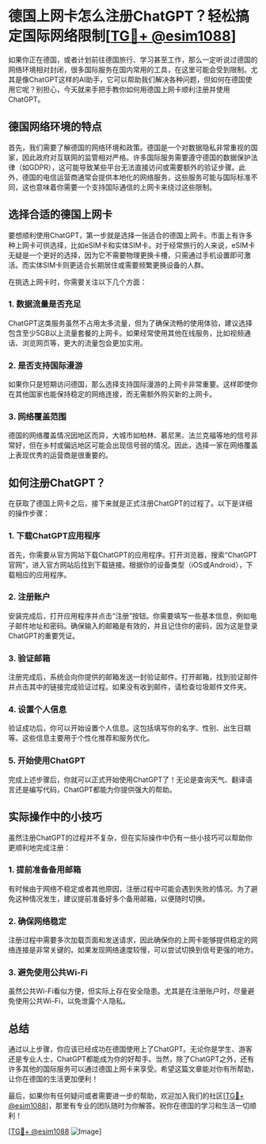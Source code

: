 # 德国上网卡怎么注册ChatGPT？轻松搞定国际网络限制[[TG💪+ @esim1088](https://t.me/s/esim1088)]

如果你正在德国，或者计划前往德国旅行、学习甚至工作，那么一定听说过德国的网络环境相对封闭，很多国际服务在国内常用的工具，在这里可能会受到限制。尤其是像ChatGPT这样的AI助手，它可以帮助我们解决各种问题，但如何在德国使用它呢？别担心，今天就来手把手教你如何用德国上网卡顺利注册并使用ChatGPT。

## 德国网络环境的特点

首先，我们需要了解德国的网络环境和政策。德国是一个对数据隐私非常重视的国家，因此政府对互联网的监管相对严格。许多国际服务需要遵守德国的数据保护法律（如GDPR），这可能导致某些平台无法直接访问或需要额外的验证步骤。此外，德国的电信运营商通常会提供本地化的网络服务，这些服务可能与国际标准不同，这也意味着你需要一个支持国际通信的上网卡来绕过这些限制。

## 选择合适的德国上网卡

要想顺利使用ChatGPT，第一步就是选择一张适合的德国上网卡。市面上有许多种上网卡可供选择，比如eSIM卡和实体SIM卡。对于经常旅行的人来说，eSIM卡无疑是一个更好的选择，因为它不需要物理更换卡槽，只需通过手机设置即可激活。而实体SIM卡则更适合长期居住或需要频繁更换设备的人群。

在挑选上网卡时，你需要关注以下几个方面：

### 1. 数据流量是否充足

ChatGPT这类服务虽然不占用太多流量，但为了确保流畅的使用体验，建议选择包含至少5GB以上流量套餐的上网卡。如果经常使用其他在线服务，比如视频通话、浏览网页等，更大的流量包会更加实用。

### 2. 是否支持国际漫游

如果你只是短期访问德国，那么选择支持国际漫游的上网卡非常重要。这样即使你在其他国家也能保持稳定的网络连接，而无需额外购买新的上网卡。

### 3. 网络覆盖范围

德国的网络覆盖情况因地区而异，大城市如柏林、慕尼黑、法兰克福等地的信号非常好，但在乡村或偏远地区可能会出现信号弱的情况。因此，选择一家在网络覆盖上表现优秀的运营商是很重要的。

## 如何注册ChatGPT？

在获取了德国上网卡之后，接下来就是正式注册ChatGPT的过程了。以下是详细的操作步骤：

### 1. 下载ChatGPT应用程序

首先，你需要从官方网站下载ChatGPT的应用程序。打开浏览器，搜索“ChatGPT官网”，进入官方网站后找到下载链接。根据你的设备类型（iOS或Android），下载相应的应用程序。

### 2. 注册账户

安装完成后，打开应用程序并点击“注册”按钮。你需要填写一些基本信息，例如电子邮件地址和密码。确保输入的邮箱是有效的，并且记住你的密码，因为这是登录ChatGPT的重要凭证。

### 3. 验证邮箱

注册完成后，系统会向你提供的邮箱发送一封验证邮件。打开邮箱，找到验证邮件并点击其中的链接完成验证过程。如果没有收到邮件，请检查垃圾邮件文件夹。

### 4. 设置个人信息

验证成功后，你可以开始设置个人信息。这包括填写你的名字、性别、出生日期等。这些信息主要用于个性化推荐和服务优化。

### 5. 开始使用ChatGPT

完成上述步骤后，你就可以正式开始使用ChatGPT了！无论是查询天气、翻译语言还是编写代码，ChatGPT都能为你提供强大的帮助。

## 实际操作中的小技巧

虽然注册ChatGPT的过程并不复杂，但在实际操作中仍有一些小技巧可以帮助你更顺利地完成注册：

### 1. 提前准备备用邮箱

有时候由于网络不稳定或者其他原因，注册过程中可能会遇到失败的情况。为了避免这种情况发生，建议提前准备好多个备用邮箱，以便随时切换。

### 2. 确保网络稳定

注册过程中需要多次加载页面和发送请求，因此确保你的上网卡能够提供稳定的网络连接是非常关键的。如果发现网络速度较慢，可以尝试切换到信号更强的地方。

### 3. 避免使用公共Wi-Fi

虽然公共Wi-Fi看似方便，但实际上存在安全隐患。尤其是在注册账户时，尽量避免使用公共Wi-Fi，以免泄露个人隐私。

## 总结

通过以上步骤，你应该已经成功在德国使用上了ChatGPT。无论你是学生、游客还是专业人士，ChatGPT都能成为你的好帮手。当然，除了ChatGPT之外，还有许多其他的国际服务可以通过德国上网卡来享受。希望这篇文章能对你有所帮助，让你在德国的生活更加便利！

最后，如果你有任何疑问或者需要进一步的帮助，欢迎加入我们的社区[[TG💪+ @esim1088](https://t.me/s/esim1088)]，那里有专业的团队随时为你解答。祝你在德国的学习和生活一切顺利！

[[TG💪+ @esim1088](https://t.me/s/esim1088) ![Image](https://i.postimg.cc/4NQfJmqS/Snipaste-2025-05-13-00-14-12.png)]